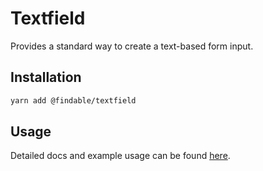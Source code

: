 # Textfield

Provides a standard way to create a text-based form input.

## Installation

```sh
yarn add @findable/textfield
```

## Usage

Detailed docs and example usage can be found [here](https://atlaskit.atlassian.com/packages/core/textfield).
